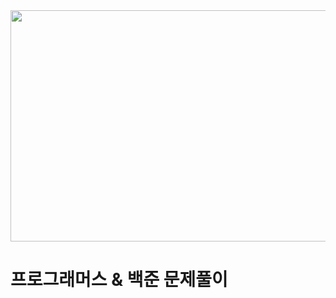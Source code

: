 
<img src="https://user-images.githubusercontent.com/94800969/214489790-5f068214-810b-4219-83f0-fe75e981ef7f.jpg" width="700" height="370">



# 프로그래머스 & 백준 문제풀이

